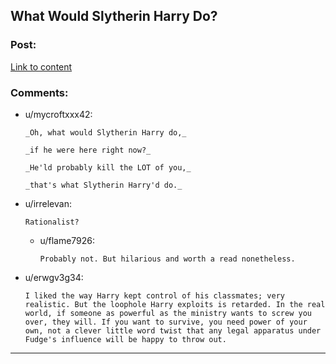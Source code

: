 ## What Would Slytherin Harry Do?

### Post:

[Link to content]()

### Comments:

- u/mycroftxxx42:
  ```
  _Oh, what would Slytherin Harry do,_

  _if he were here right now?_

  _He'ld probably kill the LOT of you,_

  _that's what Slytherin Harry'd do._
  ```

- u/irrelevan:
  ```
  Rationalist?
  ```

  - u/flame7926:
    ```
    Probably not. But hilarious and worth a read nonetheless.
    ```

- u/erwgv3g34:
  ```
  I liked the way Harry kept control of his classmates; very realistic. But the loophole Harry exploits is retarded. In the real world, if someone as powerful as the ministry wants to screw you over, they will. If you want to survive, you need power of your own, not a clever little word twist that any legal apparatus under Fudge's influence will be happy to throw out.
  ```

---

